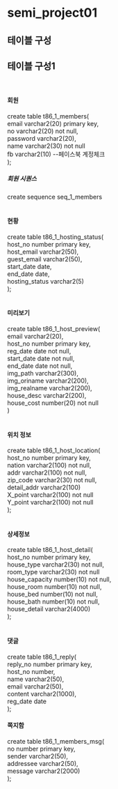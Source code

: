 # semi_project01

<h2>테이블 구성</h2>
<h2>테이블 구성1</h2>

<br>
<h4>회원</h4>
create table t86_1_members(<br>
email varchar2(20) primary key,<br>
no varchar2(20) not null,<br>
password varchar2(20),<br>
name varchar2(30) not null<br>
fb varchar2(10) --페이스북 계정체크<br>
);<br>
<h5>회원 시퀀스</h5>
create sequence seq_1_members<br>
<br>
<h4>현황</h4>
create table t86_1_hosting_status(<br>
host_no number primary key,<br>
host_email varchar2(50),<br>
guest_email varchar2(50),<br>
start_date date,<br>
end_date date,<br>
hosting_status varchar2(5)<br>
);<br>
<br>
<h4>미리보기</h4>
create table t86_1_host_preview(<br>
email varchar2(20),<br>
host_no number primary key,<br>
reg_date date not null,<br>
start_date date not null,<br>
end_date date not null,<br>
img_path varchar2(300),<br>
img_oriname varchar2(200),<br>
img_realname varchar2(200),<br>
house_desc varchar2(200),<br>
house_cost number(20) not null<br>
)<br>
<br>
<h4>위치 정보</h4>
create table t86_1_host_location(<br>
host_no number primary key,<br>
nation varchar2(100) not null,<br>
addr varchar2(100) not null,<br>
zip_code varchar2(30) not null,<br>
detail_addr varchar2(100)<br>
X_point varchar2(100) not null<br>
Y_point varchar2(100) not null<br>
);<br>
<br>
<h4>상세정보</h4>
create table t86_1_host_detail(<br>
host_no number primary key,<br>
house_type varchar2(30) not null,<br>
room_type varchar2(30) not null<br>
house_capacity number(10) not null,<br>
house_room number(10) not null,<br>
house_bed number(10) not null,<br>
house_bath number(10) not null,<br>
house_detail varchar2(4000)<br>
);<br>
<br>
<h4>댓글</h4>
create table t86_1_reply(<br>
reply_no number primary key,<br>
host_no number,<br>
name varchar2(50),<br>
email varchar2(50),<br>
content varchar2(1000),<br>
reg_date date<br>
);<br>


<h4>쪽지함</h4>
create table t86_1_members_msg(<br>
no number primary key,<br>
sender varchar2(50),<br>
addressee varchar2(50),<br>
message varchar2(2000)<br>
);<br>
